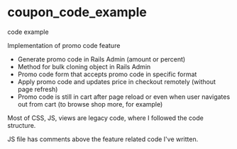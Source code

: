 # coupon_code_example
code example


Implementation of promo code feature

* Generate promo code in Rails Admin (amount or percent)
* Method for bulk cloning object in Rails Admin
* Promo code form that accepts promo code in specific format
* Apply promo code and updates price in checkout remotely (without page refresh)
* Promo code is still in cart after page reload or even when user navigates out from cart (to browse shop more, for example)

Most of CSS, JS, views are legacy code, where I followed the code structure.

JS file has comments above the feature related code I've written.

